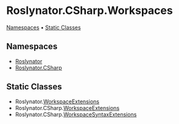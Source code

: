 <a name="_Top"></a>

# Roslynator\.CSharp\.Workspaces

[Namespaces](#namespaces) &#x2022; [Static Classes](#static-classes)

## Namespaces

* [Roslynator](../../docs/api/Roslynator/README.md#_Top)
* [Roslynator.CSharp](../../docs/api/Roslynator/CSharp/README.md#_Top)

## Static Classes

* Roslynator\.[WorkspaceExtensions](../../docs/api/Roslynator/WorkspaceExtensions/README.md#_Top)
* Roslynator\.CSharp\.[WorkspaceExtensions](../../docs/api/Roslynator/CSharp/WorkspaceExtensions/README.md#_Top)
* Roslynator\.CSharp\.[WorkspaceSyntaxExtensions](../../docs/api/Roslynator/CSharp/WorkspaceSyntaxExtensions/README.md#_Top)
